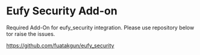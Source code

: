 # Eufy Security Add-on

 Required Add-On for eufy_security integration. Please use repository below tor raise the issues.
 
 https://github.com/fuatakgun/eufy_security
